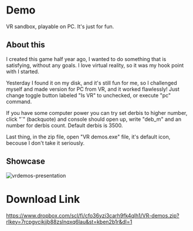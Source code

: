 # Demo
VR sandbox, playable on PC. It's just for fun.

## About this
I created this game half year ago, I wanted to do something that is satisfying, without any goals. I love virtual reality, so it was my hook point with I started.

Yesterday I found it on my disk, and it's still fun for me, so I challenged myself and made version for PC from VR, and it worked flawlessly! Just change toggle button labeled "Is VR" to unchecked, or execute "pc" command.

If you have some computer power you can try set derbis to higher number, click "`" (backquote) and console should open up, write "deb_m" and an number for derbis count. Default derbis is 3500.

Last thing, in the zip file, open "VR demos.exe" file, it's default icon, becouse I don't take it seriously.

## Showcase
![vrdemos-presentation](https://github-production-user-asset-6210df.s3.amazonaws.com/135340856/367335554-7be2e002-d777-4953-bfc6-17d7cfff2ffd.gif)


# Download Link
https://www.dropbox.com/scl/fi/cfo36yzi3carh9fk4qlh1/VR-demos.zip?rlkey=7rcpgvcikjjb88zslnqxq6lau&st=kben2b1r&dl=1
